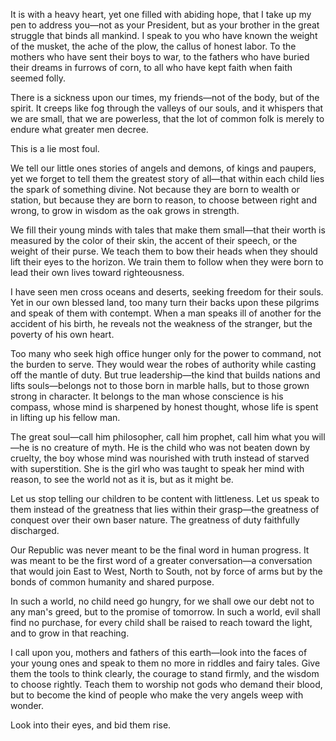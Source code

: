 It is with a heavy heart, yet one filled with abiding hope, that I take up my pen to address you—not as your President, but as your brother in the great struggle that binds all mankind. I speak to you who have known the weight of the musket, the ache of the plow, the callus of honest labor. To the mothers who have sent their boys to war, to the fathers who have buried their dreams in furrows of corn, to all who have kept faith when faith seemed folly.

There is a sickness upon our times, my friends—not of the body, but of the spirit. It creeps like fog through the valleys of our souls, and it whispers that we are small, that we are powerless, that the lot of common folk is merely to endure what greater men decree.

This is a lie most foul.

We tell our little ones stories of angels and demons, of kings and paupers, yet we forget to tell them the greatest story of all—that within each child lies the spark of something divine. Not because they are born to wealth or station, but because they are born to reason, to choose between right and wrong, to grow in wisdom as the oak grows in strength.

We fill their young minds with tales that make them small—that their worth is measured by the color of their skin, the accent of their speech, or the weight of their purse. We teach them to bow their heads when they should lift their eyes to the horizon. We train them to follow when they were born to lead their own lives toward righteousness.

I have seen men cross oceans and deserts, seeking freedom for their souls. Yet in our own blessed land, too many turn their backs upon these pilgrims and speak of them with contempt. When a man speaks ill of another for the accident of his birth, he reveals not the weakness of the stranger, but the poverty of his own heart.

Too many who seek high office hunger only for the power to command, not the burden to serve. They would wear the robes of authority while casting off the mantle of duty. But true leadership—the kind that builds nations and lifts souls—belongs not to those born in marble halls, but to those grown strong in character. It belongs to the man whose conscience is his compass, whose mind is sharpened by honest thought, whose life is spent in lifting up his fellow man.

The great soul—call him philosopher, call him prophet, call him what you will—he is no creature of myth. He is the child who was not beaten down by cruelty, the boy whose mind was nourished with truth instead of starved with superstition. She is the girl who was taught to speak her mind with reason, to see the world not as it is, but as it might be.

Let us stop telling our children to be content with littleness. Let us speak to them instead of the greatness that lies within their grasp—the greatness of conquest over their own baser nature. The greatness of duty faithfully discharged.

Our Republic was never meant to be the final word in human progress. It was meant to be the first word of a greater conversation—a conversation that would join East to West, North to South, not by force of arms but by the bonds of common humanity and shared purpose.

In such a world, no child need go hungry, for we shall owe our debt not to any man's greed, but to the promise of tomorrow. In such a world, evil shall find no purchase, for every child shall be raised to reach toward the light, and to grow in that reaching.

I call upon you, mothers and fathers of this earth—look into the faces of your young ones and speak to them no more in riddles and fairy tales. Give them the tools to think clearly, the courage to stand firmly, and the wisdom to choose rightly. Teach them to worship not gods who demand their blood, but to become the kind of people who make the very angels weep with wonder.

Look into their eyes,
and bid them rise.
